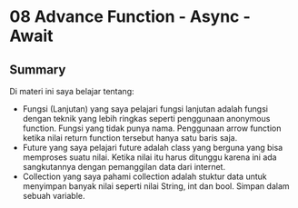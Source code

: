 # 08 Advance Function - Async - Await
## Summary

Di materi ini saya belajar tentang:
- Fungsi (Lanjutan) yang saya pelajari fungsi lanjutan adalah fungsi dengan teknik yang lebih ringkas seperti penggunaan anonymous function. Fungsi yang tidak punya nama. Penggunaan arrow function ketika nilai return function tersebut hanya satu baris saja.
- Future yang saya pelajari future adalah class yang berguna yang bisa memproses suatu nilai. Ketika nilai itu harus ditunggu karena ini ada sangkutannya dengan pemanggilan data dari internet.
- Collection yang saya pahami collection adalah stuktur data untuk menyimpan banyak nilai seperti nilai String, int dan bool. Simpan dalam sebuah variable.